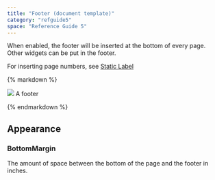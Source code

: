 ```yaml
---
title: "Footer (document template)"
category: "refguide5"
space: "Reference Guide 5"
---
```



When enabled, the footer will be inserted at the bottom of every page. Other widgets can be put in the footer.

For inserting page numbers, see [Static Label](4522044)

<div class="alert alert-info">{% markdown %}

![](attachments/819203/918235.png)
A footer

{% endmarkdown %}</div>

## Appearance

### BottomMargin

The amount of space between the bottom of the page and the footer in inches.